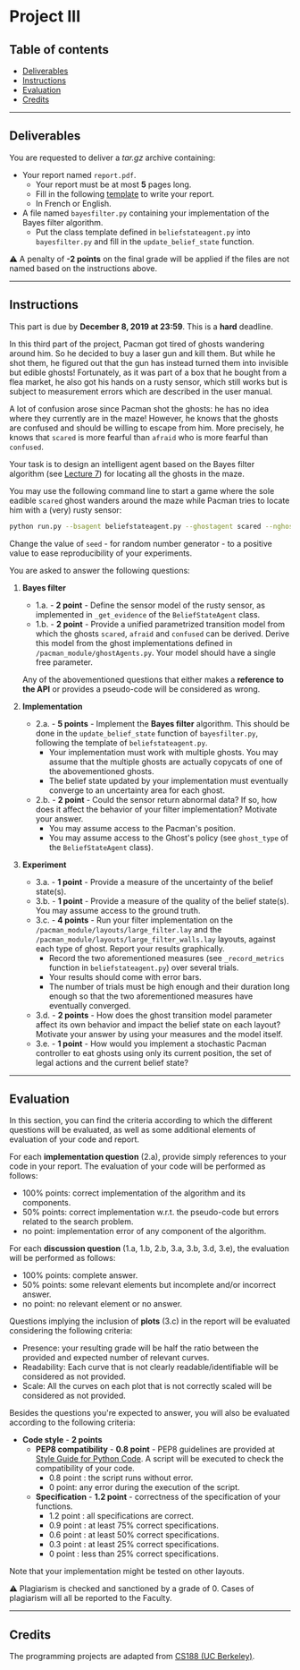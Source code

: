 
# Project III

## Table of contents

- [Deliverables](#deliverables)
- [Instructions](#instructions)
- [Evaluation](#evaluation)
- [Credits](#credits)

---

## Deliverables

You are requested to deliver a *tar.gz* archive containing:
 - Your report named `report.pdf`.
	 - Your report must be at most **5** pages long.
	 - Fill in the following [template](https://github.com/glouppe/info8006-introduction-to-ai/blob/master/projects/project3/template-project3.tex) to write your report.
	 - In French or English.
 - A file named `bayesfilter.py` containing your implementation of the Bayes filter algorithm.
	 - Put the class template defined in `beliefstateagent.py` into `bayesfilter.py` and fill in the `update_belief_state` function.

:warning: A penalty of **-2 points** on the final grade will be applied if the files are not named based on the instructions above.

---

## Instructions

This part is due by **December 8, 2019 at 23:59**. This is a **hard** deadline.

In this third part of the project, Pacman got tired of ghosts wandering around him. So he decided to buy a laser gun and kill them. But while he shot them, he figured out that the gun has instead turned them into invisible but edible ghosts! Fortunately, as it was part of a box that he bought from a flea market, he also got his hands on a rusty sensor, which still works but is subject to measurement errors which are described in the user manual.

A lot of confusion arose since Pacman shot the ghosts: he has no idea where they currently are in the maze! However, he knows that the ghosts are confused and should be willing to escape from him.
More precisely, he knows that `scared` is more fearful than `afraid` who is more fearful than `confused`.

Your task is to design an intelligent agent based on the Bayes filter algorithm (see [Lecture 7](https://glouppe.github.io/info8006-introduction-to-ai/?p=lecture7.md)) for locating all the ghosts in the maze.

You may use the following command line to start a game where the sole eadible `scared` ghost wanders around the maze while Pacman tries to locate him with a (very) rusty sensor:
```bash
python run.py --bsagent beliefstateagent.py --ghostagent scared --nghosts 1 --edibleghosts --seed -1
```
Change the value of `seed` - for random number generator - to a positive value to ease reproducibility of your experiments.

You are asked to answer the following questions:

 1. **Bayes filter**
	- 1.a. - **2 point** - Define the sensor model of the rusty sensor, as implemented in `_get_evidence` of the `BeliefStateAgent` class.
	- 1.b. - **2 point** - Provide a unified parametrized transition model from which the ghosts `scared`, `afraid` and `confused` can be derived. Derive this model from the ghost implementations defined in `/pacman_module/ghostAgents.py`. Your model should have a single free parameter.
	
	Any of the abovementioned questions that either makes a **reference to the API** or provides a pseudo-code will be considered as wrong.
 2. **Implementation**
 	- 2.a. - **5 points** - Implement the **Bayes filter** algorithm. This should be done in the `update_belief_state` function of `bayesfilter.py`, following the template of `beliefstateagent.py`.
		 - Your implementation must work with multiple ghosts. You may assume that the multiple ghosts are actually copycats of one of the abovementioned ghosts.
		 - The belief state updated by your implementation must eventually converge to an uncertainty area for each ghost.
	- 2.b. - **2 point** - Could the sensor return abnormal data? If so, how does it affect the behavior of your filter implementation? Motivate your answer.
		 - You may assume access to the Pacman's position.
		 - You may assume access to the Ghost's policy (see `ghost_type` of the `BeliefStateAgent` class).

 3. **Experiment**
 	- 3.a. - **1 point** - Provide a measure of the uncertainty of the belief state(s).
	- 3.b. - **1 point** - Provide a measure of the quality of the belief state(s). You may assume access to the ground truth.
	- 3.c. - **4 points** - Run your filter implementation on the `/pacman_module/layouts/large_filter.lay` and the `/pacman_module/layouts/large_filter_walls.lay` layouts, against each type of ghost. Report your results graphically.
		 - Record the two aforementioned measures (see `_record_metrics` function in `beliefstateagent.py`) over several trials.
		 - Your results should come with error bars.
		 - The number of trials must be high enough and their duration long enough so that the two aforementioned measures have eventually converged.
	- 3.d. - **2 points** - How does the ghost transition model parameter affect its own behavior and impact the belief state on each layout? Motivate your answer by using your measures and the model itself.
	- 3.e. - **1 point** - How would you implement a stochastic Pacman controller to eat ghosts using only its current position, the set of legal actions and the current belief state?


---

## Evaluation

In this section, you can find the criteria according to which the different questions will be evaluated, as well as some additional elements of evaluation of your code and report.

For each **implementation question** (2.a), provide simply references to your code in your report. The evaluation of your code will be performed as follows:
 - 100% points: correct implementation of the algorithm and its components.
 - 50% points: correct implementation w.r.t. the pseudo-code but errors related to the search problem.
 - no point: implementation error of any component of the algorithm.

For each **discussion question** (1.a, 1.b, 2.b, 3.a, 3.b, 3.d, 3.e), the evaluation will be performed as follows:

 - 100% points: complete answer.
 - 50% points: some relevant elements but incomplete and/or incorrect answer.
 - no point: no relevant element or no answer.

Questions implying the inclusion of **plots** (3.c) in the report will be evaluated considering the following criteria:

 - Presence: your resulting grade will be half the ratio between the provided and expected number of relevant curves.
 - Readability: Each curve that is not clearly readable/identifiable will be considered as not provided.
 - Scale: All the curves on each plot that is not correctly scaled will be considered as not provided.

Besides the questions you're expected to answer, you will also be evaluated according to the following criteria:

 - **Code style** - **2 points**
	 - **PEP8 compatibility** - **0.8 point** - PEP8 guidelines are provided at [Style Guide for Python Code](https://www.python.org/dev/peps/pep-0008/).  A script will be executed to check the compatibility of your code.
		 - 0.8 point : the script runs without error.
		 - 0 point: any error during the execution of the script.
	 - **Specification** - **1.2 point** - correctness of the specification of your functions.
		- 1.2 point : all specifications are correct.
		- 0.9 point : at least 75% correct specifications.
		- 0.6 point : at least 50% correct specifications.
		- 0.3 point : at least 25% correct specifications.
		- 0 point : less than 25% correct specifications.

Note that your implementation might be tested on other layouts.

:warning: Plagiarism is checked and sanctioned by a grade of 0. Cases of plagiarism will all be reported to the Faculty.

---

## Credits

The programming projects are adapted from [CS188 (UC Berkeley)](http://ai.berkeley.edu/project_overview.html).
